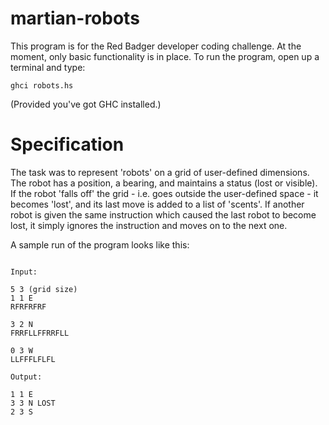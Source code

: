 martian-robots
==============

This program is for the Red Badger developer coding challenge.  At the moment, only basic functionality is in place.  To run the program, open up a terminal and type:

<pre><code>ghci robots.hs</code></pre>

(Provided you've got GHC installed.)

Specification
============= 

The task was to represent 'robots' on a grid of user-defined dimensions.  The robot has a position, a bearing, and maintains a status (lost or visible).  If the robot 'falls off' the grid - i.e. goes outside the user-defined space - it becomes 'lost', and its last move is added to a list of 'scents'.  If another robot is given the same instruction which caused the last robot to become lost, it simply ignores the instruction and moves on to the next one.

A sample run of the program looks like this:

<pre><code>
Input:

5 3 (grid size)
1 1 E 
RFRFRFRF

3 2 N 
FRRFLLFFRRFLL

0 3 W 
LLFFFLFLFL

Output:

1 1 E 
3 3 N LOST
2 3 S
</code></pre>
